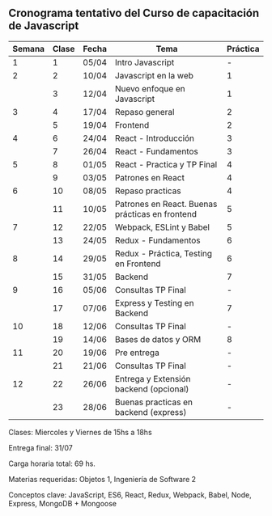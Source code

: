 ## Cronograma tentativo del Curso de capacitación de Javascript

| Semana | Clase | Fecha |                 Tema                            | Práctica |
|--------|-------|-------|-------------------------------------------------|----------|
|    1   |    1  | 05/04 | Intro Javascript                                |     -    |
|    2   |    2  | 10/04 | Javascript en la web                            |     1    | 
|        |    3  | 12/04 | Nuevo enfoque en Javascript                     |     1    |
|    3   |    4  | 17/04 | Repaso general                                  |     2    |
|        |    5  | 19/04 | Frontend                                        |     2    |
|    4   |    6  | 24/04 | React - Introducción                            |     3    |
|        |    7  | 26/04 | React - Fundamentos                             |     3    |
|    5   |    8  | 01/05 | React - Practica y TP Final                     |     4    |
|        |    9  | 03/05 | Patrones en React                               |     4    |
|    6   |   10  | 08/05 | Repaso practicas                                |     4    |
|        |   11  | 10/05 | Patrones en React. Buenas prácticas en frontend |     5    |
|    7   |   12  | 22/05 | Webpack, ESLint y Babel                         |     5    |
|        |   13  | 24/05 | Redux - Fundamentos                             |     6    |
|    8   |   14  | 29/05 | Redux - Práctica, Testing en Frontend           |     6    |
|        |   15  | 31/05 | Backend                                         |     7    |
|    9   |   16  | 05/06 | Consultas TP Final                              |     -    |
|        |   17  | 07/06 | Express y Testing en Backend                    |     7    |
|   10   |   18  | 12/06 | Consultas TP Final                              |     -    |
|        |   19  | 14/06 | Bases de datos y ORM                            |     8    |
|   11   |   20  | 19/06 | Pre entrega                                     |     -    |
|        |   21  | 21/06 | Consultas TP Final                              |     -    |
|   12   |   22  | 26/06 | Entrega y Extensión backend (opcional)          |     -    |
|        |   23  | 28/06 | Buenas practicas en backend (express)           |     -    |

Clases: Miercoles y Viernes de 15hs a 18hs

Entrega final: 31/07

Carga horaria total: 69 hs.

Materias requeridas: Objetos 1, Ingeniería de Software 2

Conceptos clave: JavaScript, ES6, React, Redux, Webpack, Babel, Node, Express, MongoDB + Mongoose